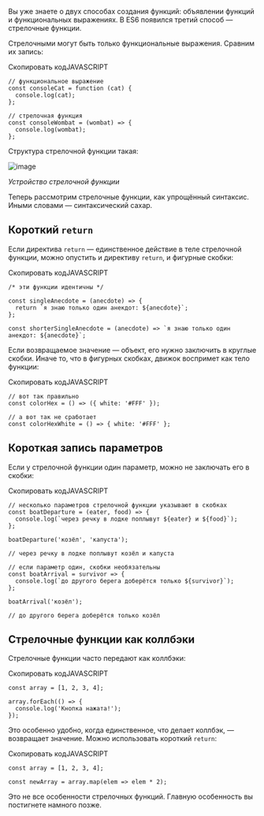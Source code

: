 

Вы уже знаете о двух способах создания функций: объявлении функций и функциональных выражениях. В ES6 появился третий способ — стрелочные функции.

Стрелочными могут быть только функциональные выражения. Сравним их запись:

Скопировать кодJAVASCRIPT

```
// функциональное выражение
const consoleCat = function (cat) {
  console.log(cat);
};

// стрелочная функция
const consoleWombat = (wombat) => {
  console.log(wombat);
}; 
```

Структура стрелочной функции такая:

![image](https://pictures.s3.yandex.net/resources/sprint_3___1__172_1587234771.png)

_Устройство стрелочной функции_

Теперь рассмотрим стрелочные функции, как упрощённый синтаксис. Иными словами — синтаксический сахар.

## Короткий `return`

Если директива `return` — единственное действие в теле стрелочной функции, можно опустить и директиву `return`, и фигурные скобки:

Скопировать кодJAVASCRIPT

```
/* эти функции идентичны */

const singleAnecdote = (anecdote) => {
  return `я знаю только один анекдот: ${anecdote}`;
};

const shorterSingleAnecdote = (anecdote) => `я знаю только один анекдот: ${anecdote}`; 
```

Если возвращаемое значение — объект, его нужно заключить в круглые скобки. Иначе то, что в фигурных скобках, движок воспримет как тело функции:

Скопировать кодJAVASCRIPT

```
// вот так правильно
const colorHex = () => ({ white: '#FFF' });

// а вот так не сработает
const colorHexWhite = () => { white: '#FFF' }; 
```

## Короткая запись параметров

Если у стрелочной функции один параметр, можно не заключать его в скобки:

Скопировать кодJAVASCRIPT

```
// несколько параметров стрелочной функции указывают в скобках 
const boatDeparture = (eater, food) => {
  console.log(`через речку в лодке поплывут ${eater} и ${food}`);    
};

boatDeparture('козёл', 'капуста');

// через речку в лодке поплывут козёл и капуста

// если параметр один, скобки необязательны 
const boatArrival = survivor => {
  console.log(`до другого берега доберётся только ${survivor}`);
};

boatArrival('козёл');

// до другого берега доберётся только козёл 
```

## Стрелочные функции как коллбэки

Стрелочные функции часто передают как коллбэки:

Скопировать кодJAVASCRIPT

```
const array = [1, 2, 3, 4];

array.forEach(() => {
  console.log('Кнопка нажата!');
}); 
```

Это особенно удобно, когда единственное, что делает коллбэк, — возвращает значение. Можно использовать короткий `return`:

Скопировать кодJAVASCRIPT

```
const array = [1, 2, 3, 4];

const newArray = array.map(elem => elem * 2); 
```

Это не все особенности стрелочных функций. Главную особенность вы постигнете намного позже.